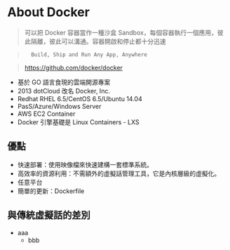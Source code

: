 # About Docker

> 可以把 Docker 容器當作一種沙盒 Sandbox，每個容器執行一個應用，彼此隔離，彼此可以溝通。容器開啟和停止都十分迅速

>		Build, Ship and Run Any App, Anywhere

>	https://github.com/docker/docker

* 基於 GO 語言食現的雲端開源專案
* 2013 dotCloud 改名 Docker, Inc.
* Redhat RHEL 6.5/CentOS 6.5/Ubuntu 14.04
* PasS/Azure/Windows Server
* AWS EC2 Container
* Docker 引擎基礎是 Linux Containers - LXS

## 優點

* 快速部署：使用映像檔來快速建構一套標準系統。
* 高效率的資源利用：不需額外的虛擬話管理工具，它是內核層級的虛擬化。
* 任意平台
* 簡單的更新：Dockerfile

## 與傳統虛擬話的差別

*   aaa
    *   bbb